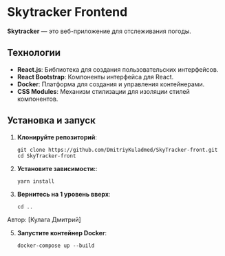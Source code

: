# Skytracker Frontend

**Skytracker** — это веб-приложение для отслеживания погоды.

## Технологии

- **React.js**: Библиотека для создания пользовательских интерфейсов.
- **React Bootstrap**: Компоненты интерфейса для React.
- **Docker**: Платформа для создания и управления контейнерами.
- **CSS Modules**: Механизм стилизации для изоляции стилей компонентов.

## Установка и запуск

1. **Клонируйте репозиторий**:

   ```
   git clone https://github.com/DmitriyKuladmed/SkyTracker-front.git
   cd SkyTracker-front
   ```

2. **Установите зависимости:**:
   ```
   yarn install
   ```
   
4. **Вернитесь на 1 уровень вверх**:
   ```
   cd ..
   ```

Автор: [Кулага Дмитрий]
   
5. **Запустите контейнер Docker**:
   ```
   docker-compose up --build
   ```
   
